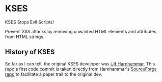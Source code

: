 # KSES

KSES Stops Evil Scripts!

Prevent XSS attacks by removing unwanted HTML elements and attributes from HTML strings.


## History of KSES

So far as I can tell, the original KSES developer was [Ulf Harnhammar](https://web.archive.org/web/20120701131755/http://advogato.org:80/person/metaur). This repo's first code commit is taken directly from Harnhammar's [SourceForge repo](https://sourceforge.net/projects/kses/) to facilitate a paper trail to the original dev. 

